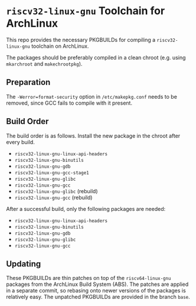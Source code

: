 # `riscv32-linux-gnu` Toolchain for ArchLinux

This repo provides the necessary PKGBUILDs for compiling a `riscv32-linux-gnu`
toolchain on ArchLinux.

The packages should be preferably compiled in a clean chroot (e.g. using
`mkarchroot` and `makechrootpkg`).

## Preparation

The `-Werror=format-security` option in `/etc/makepkg.conf` needs to be removed,
since GCC fails to compile with it present.

## Build Order

The build order is as follows. Install the new package in the chroot after every
build.

- `riscv32-linux-gnu-linux-api-headers`
- `riscv32-linux-gnu-binutils`
- `riscv32-linux-gnu-gdb`
- `riscv32-linux-gnu-gcc-stage1`
- `riscv32-linux-gnu-glibc`
- `riscv32-linux-gnu-gcc`
- `riscv32-linux-gnu-glibc` (rebuild)
- `riscv32-linux-gnu-gcc` (rebuild)

After a successful build, only the following packages are needed:

- `riscv32-linux-gnu-linux-api-headers`
- `riscv32-linux-gnu-binutils`
- `riscv32-linux-gnu-gdb`
- `riscv32-linux-gnu-glibc`
- `riscv32-linux-gnu-gcc`

## Updating

These PKGBUILDs are thin patches on top of the `riscv64-linux-gnu` packages from
the ArchLinux Build System (ABS). The patches are applied in a separate commit,
so rebasing onto newer versions of the packages is relatively easy. The
unpatched PKGBUILDs are provided in the branch `base`.
